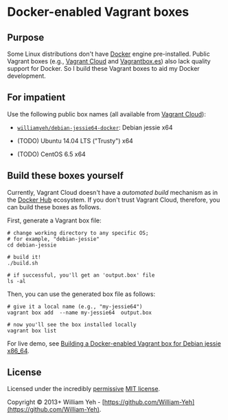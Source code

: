 Docker-enabled Vagrant boxes
============================


## Purpose

Some Linux distributions don't have [Docker](http://www.docker.com) engine pre-installed. Public Vagrant boxes (e.g., [Vagrant Cloud](https://vagrantcloud.com/) and [Vagrantbox.es](http://www.vagrantbox.es/)) also lack quality support for Docker. So I build these Vagrant boxes to aid my Docker development.


## For impatient

Use the following public box names (all available from [Vagrant Cloud](https://vagrantcloud.com/)):

- [`williamyeh/debian-jessie64-docker`](https://vagrantcloud.com/williamyeh/debian-jessie64-docker): Debian jessie x64

- (TODO) Ubuntu 14.04 LTS ("Trusty") x64

- (TODO) CentOS 6.5 x64





## Build these boxes yourself

Currently, Vagrant Cloud doesn't have a *automated build*  mechanism as in the [Docker Hub](https://hub.docker.com/) ecosystem. If you don't trust Vagrant Cloud, therefore, you can build these boxes as follows.

First, generate a Vagrant box file:


```
# change working directory to any specific OS;
# for example, "debian-jessie"
cd debian-jessie

# build it!
./build.sh

# if successful, you'll get an 'output.box' file
ls -al
```


Then, you can use the generated box file as follows:

```
# give it a local name (e.g., "my-jessie64")
vagrant box add  --name my-jessie64  output.box

# now you'll see the box installed locally
vagrant box list

```

For live demo, see [Building a Docker-enabled Vagrant box for Debian jessie x86_64](https://asciinema.org/a/10603).



## License

Licensed under the incredibly [permissive](http://en.wikipedia.org/wiki/Permissive_free_software_licence) [MIT license](http://creativecommons.org/licenses/MIT/).

Copyright © 2013+ William Yeh - [https://github.com/William-Yeh](https://github.com/William-Yeh).
